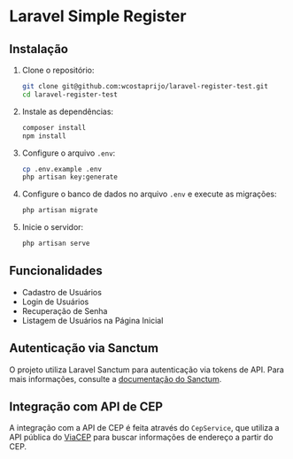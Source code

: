 # Laravel Simple Register

## Instalação

1. Clone o repositório:
    ```sh
    git clone git@github.com:wcostaprijo/laravel-register-test.git
    cd laravel-register-test
    ```

2. Instale as dependências:
    ```sh
    composer install
    npm install
    ```

3. Configure o arquivo `.env`:
    ```sh
    cp .env.example .env
    php artisan key:generate
    ```

4. Configure o banco de dados no arquivo `.env` e execute as migrações:
    ```sh
    php artisan migrate
    ```

5. Inicie o servidor:
    ```sh
    php artisan serve
    ```

## Funcionalidades

- Cadastro de Usuários
- Login de Usuários
- Recuperação de Senha
- Listagem de Usuários na Página Inicial

## Autenticação via Sanctum

O projeto utiliza Laravel Sanctum para autenticação via tokens de API. Para mais informações, consulte a [documentação do Sanctum](https://laravel.com/docs/8.x/sanctum).

## Integração com API de CEP

A integração com a API de CEP é feita através do `CepService`, que utiliza a API pública do [ViaCEP](https://viacep.com.br/) para buscar informações de endereço a partir do CEP.
